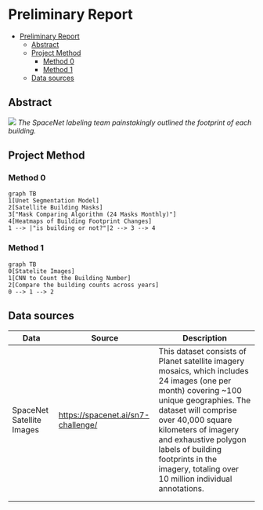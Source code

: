 # Preliminary Report

- [Preliminary Report](#preliminary-report)
  - [Abstract](#abstract)
  - [Project Method](#project-method)
    - [Method 0](#method-0)
    - [Method 1](#method-1)
  - [Data sources](#data-sources)

## Abstract

![](https://www.googleapis.com/download/storage/v1/b/kaggle-user-content/o/inbox%2F4101651%2F88990ba121d3b550820b72caeebdbef6%2Flabels.png?generation=1605457001725966&alt=media)
*The SpaceNet labeling team  painstakingly outlined the footprint of each building.*

## Project Method

### Method 0

```mermaid
graph TB
1[Unet Segmentation Model]
2[Satellite Building Masks]
3["Mask Comparing Algorithm (24 Masks Monthly)"]
4[Heatmaps of Building Footprint Changes]
1 --> |"is building or not?"|2 --> 3 --> 4
```

### Method 1

```mermaid
graph TB
0[Statelite Images]
1[CNN to Count the Building Number]
2[Compare the building counts across years]
0 --> 1 --> 2
```

## Data sources

| Data                      | Source                             | Description                                                                                                                                                                                                                                                                                                                    |
| ------------------------- | ---------------------------------- | ------------------------------------------------------------------------------------------------------------------------------------------------------------------------------------------------------------------------------------------------------------------------------------------------------------------------------ |
| SpaceNet Satellite Images | https://spacenet.ai/sn7-challenge/ | This dataset consists of Planet satellite imagery mosaics, which includes 24 images (one per month) covering ~100 unique geographies. The dataset will comprise over 40,000 square kilometers of imagery and exhaustive polygon labels of building footprints in the imagery, totaling over 10 million individual annotations. |
|                           |                                    |                                                                                                                                                                                                                                                                                                                                |
|                           |                                    |                                                                                                                                                                                                                                                                                                                                |

